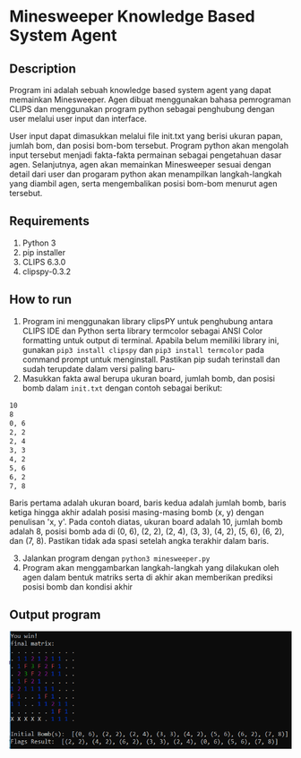 # Minesweeper Knowledge Based System Agent

## Description
Program ini adalah sebuah knowledge based system agent yang dapat memainkan Minesweeper. Agen dibuat menggunakan bahasa pemrograman CLIPS dan menggunakan program python sebagai penghubung dengan user melalui user input dan interface. 

User input dapat dimasukkan melalui file init.txt yang berisi ukuran papan, jumlah bom, dan posisi bom-bom tersebut. Program python akan mengolah input tersebut menjadi fakta-fakta permainan sebagai pengetahuan dasar agen. Selanjutnya, agen akan memainkan Minesweeper sesuai dengan detail dari user dan progaram python akan menampilkan langkah-langkah yang diambil agen, serta mengembalikan posisi bom-bom menurut agen tersebut.

## Requirements 
1. Python 3
2. pip installer
3. CLIPS 6.3.0
4. clipspy-0.3.2

## How to run
1. Program ini menggunakan library clipsPY untuk penghubung antara CLIPS IDE dan Python serta library termcolor sebagai ANSI Color formatting untuk output di terminal. Apabila belum memiliki library ini, gunakan `pip3 install clipspy` dan `pip3 install termcolor` pada command prompt untuk menginstall. Pastikan pip sudah terinstall dan sudah terupdate dalam versi paling baru-
2. Masukkan fakta awal berupa ukuran board, jumlah bomb, dan posisi bomb dalam `init.txt` dengan contoh sebagai berikut:
```
10
8
0, 6
2, 2
2, 4
3, 3
4, 2
5, 6
6, 2
7, 8
```
Baris pertama adalah ukuran board, baris kedua adalah jumlah bomb, baris ketiga hingga akhir adalah posisi masing-masing bomb (x, y) dengan penulisan 'x, y'. Pada contoh diatas, ukuran board adalah 10, jumlah bomb adalah 8, posisi bomb ada di (0, 6), (2, 2), (2, 4), (3, 3), (4, 2), (5, 6), (6, 2), dan (7, 8). Pastikan tidak ada spasi setelah angka terakhir dalam baris. 

3. Jalankan program dengan `python3 minesweeper.py `
4. Program akan menggambarkan langkah-langkah yang dilakukan oleh agen dalam bentuk matriks serta di akhir akan memberikan prediksi posisi bomb dan kondisi akhir


## Output program
![Hasil Akhir](Result.png)
